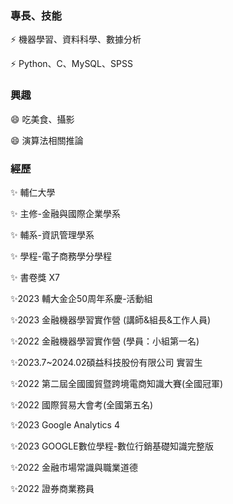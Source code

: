 ### 專長、技能
⚡ 機器學習、資料科學、數據分析

⚡ Python、C、MySQL、SPSS

### 興趣
😄 吃美食、攝影

😄 演算法相關推論

### 經歷
✨ 輔仁大學 

✨ 主修-金融與國際企業學系

✨ 輔系-資訊管理學系

✨ 學程-電子商務學分學程

✨ 書卷獎 X7



✨2023 輔大金企50周年系慶-活動組

✨2023 金融機器學習實作營 (講師&組長&工作人員) 

✨2022 金融機器學習實作營 (學員：小組第一名)



✨2023.7~2024.02碩益科技股份有限公司 實習生



✨2022 第二屆全國國貿暨跨境電商知識大賽(全國冠軍)

✨2022 國際貿易大會考(全國第五名)



✨2023 Google Analytics 4

✨2023 GOOGLE數位學程-數位行銷基礎知識完整版

✨2022 金融市場常識與職業道德

✨2022 證券商業務員

